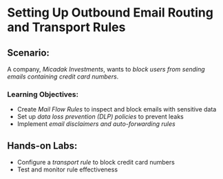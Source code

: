 # Setting Up Outbound Email Routing and Transport Rules
## Scenario:
A company, *Micadak Investments*, wants to *block users from sending emails containing credit card numbers*.  

### Learning Objectives:
- Create *Mail Flow Rules* to inspect and block emails with sensitive data  
- Set up *data loss prevention (DLP) policies* to prevent leaks  
- Implement *email disclaimers and auto-forwarding rules*  

## Hands-on Labs: 
- Configure a *transport rule* to block credit card numbers  
- Test and monitor rule effectiveness  
